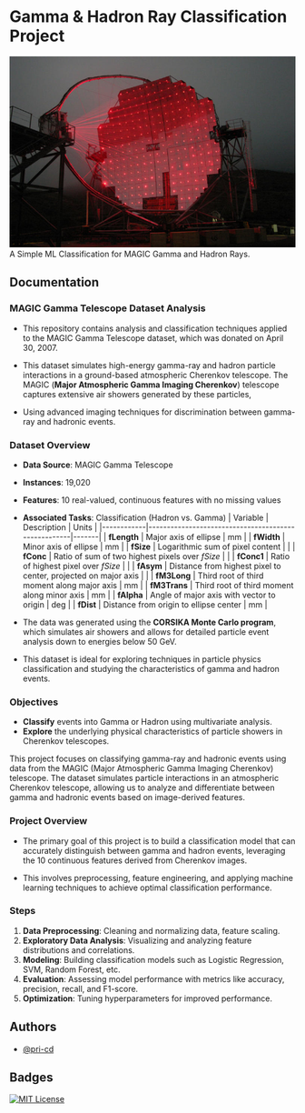 # **Gamma & Hadron Ray Classification Project**

![MAGIC Telescope](./MAGIC-Telescope.jpg)
A Simple ML Classification for MAGIC Gamma and Hadron Rays.

## **Documentation**

### **MAGIC Gamma Telescope Dataset Analysis**

- This repository contains analysis and classification techniques applied to the MAGIC Gamma Telescope dataset, which was donated on April 30, 2007. 

- This dataset simulates high-energy gamma-ray and hadron particle interactions in a ground-based atmospheric Cherenkov telescope. The MAGIC (**Major Atmospheric Gamma Imaging Cherenkov**) telescope captures extensive air showers generated by these particles, 

- Using advanced imaging techniques for discrimination between gamma-ray and hadronic events.

### **Dataset Overview**

- **Data Source**: MAGIC Gamma Telescope
- **Instances**: 19,020
- **Features**: 10 real-valued, continuous features with no missing values
- **Associated Tasks**: Classification (Hadron vs. Gamma)
| Variable   | Description                                         | Units |
|------------|-----------------------------------------------------|-------|
| **fLength**  | Major axis of ellipse                               | mm    |
| **fWidth**   | Minor axis of ellipse                               | mm    |
| **fSize**    | Logarithmic sum of pixel content                    |       |
| **fConc**    | Ratio of sum of two highest pixels over *fSize*     |       |
| **fConc1**   | Ratio of highest pixel over *fSize*                 |       |
| **fAsym**    | Distance from highest pixel to center, projected on major axis | |
| **fM3Long**  | Third root of third moment along major axis         | mm    |
| **fM3Trans** | Third root of third moment along minor axis         | mm    |
| **fAlpha**   | Angle of major axis with vector to origin           | deg   |
| **fDist**    | Distance from origin to ellipse center              | mm    |

- The data was generated using the **CORSIKA Monte Carlo program**, which simulates air showers and allows for detailed particle event analysis down to energies below 50 GeV. 

- This dataset is ideal for exploring techniques in particle physics classification and studying the characteristics of gamma and hadron events.

### **Objectives**
- **Classify** events into Gamma or Hadron using multivariate analysis.
- **Explore** the underlying physical characteristics of particle showers in Cherenkov telescopes.




This project focuses on classifying gamma-ray and hadronic events using data from the MAGIC (Major Atmospheric Gamma Imaging Cherenkov) telescope. The dataset simulates particle interactions in an atmospheric Cherenkov telescope, allowing us to analyze and differentiate between gamma and hadronic events based on image-derived features.

### **Project Overview**

- The primary goal of this project is to build a classification model that can accurately distinguish between gamma and hadron events, leveraging the 10 continuous features derived from Cherenkov images. 

- This involves preprocessing, feature engineering, and applying machine learning techniques to achieve optimal classification performance.


### **Steps**

1. **Data Preprocessing**: Cleaning and normalizing data, feature scaling.
2. **Exploratory Data Analysis**: Visualizing and analyzing feature distributions and correlations.
3. **Modeling**: Building classification models such as Logistic Regression, SVM, Random Forest, etc.
4. **Evaluation**: Assessing model performance with metrics like accuracy, precision, recall, and F1-score.
5. **Optimization**: Tuning hyperparameters for improved performance.


## **Authors**

- [@pri-cd](https://www.github.com/pri-cd)


## **Badges**

[![MIT License](https://img.shields.io/badge/License-MIT-green.svg)](https://choosealicense.com/licenses/mit/)


